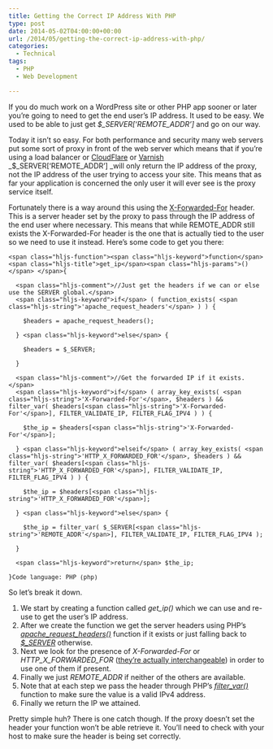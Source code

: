 ```yaml
---
title: Getting the Correct IP Address With PHP
type: post
date: 2014-05-02T04:00:00+00:00
url: /2014/05/getting-the-correct-ip-address-with-php/
categories:
  - Technical
tags:
  - PHP
  - Web Development

---
```

If you do much work on a WordPress site or other PHP app sooner or later you’re going to need to get the end user’s IP address. It used to be easy. We used to be able to just get _$\_SERVER[‘REMOTE\_ADDR’]_ and go on our way.

Today it isn’t so easy. For both performance and security many web servers put some sort of proxy in front of the web server which means that if you’re using a load balancer or <a href="https://www.cloudflare.com/" target="_blank" rel="noreferrer noopener">CloudFlare</a> or <a href="https://www.varnish-cache.org/" target="_blank" rel="noreferrer noopener">Varnish</a> _$\_SERVER[‘REMOTE\_ADDR’] _will only return the IP address of the proxy, not the IP address of the user trying to access your site. This means that as far your application is concerned the only user it will ever see is the proxy service itself.

Fortunately there is a way around this using the <a href="http://en.wikipedia.org/wiki/X-Forwarded-For" target="_blank" rel="noreferrer noopener">X-Forwarded-For</a> header. This is a server header set by the proxy to pass through the IP address of the end user where necessary. This means that while REMOTE_ADDR still exists the X-Forwarded-For header is the one that is actually tied to the user so we need to use it instead. Here’s some code to get you there:

<pre class="wp-block-code" aria-describedby="shcb-language-54" data-shcb-language-name="PHP" data-shcb-language-slug="php"><span><code class="hljs language-php">&lt;span class="hljs-function">&lt;span class="hljs-keyword">function&lt;/span> &lt;span class="hljs-title">get_ip&lt;/span>&lt;span class="hljs-params">()&lt;/span> &lt;/span>{

  &lt;span class="hljs-comment">//Just get the headers if we can or else use the SERVER global.&lt;/span>
  &lt;span class="hljs-keyword">if&lt;/span> ( function_exists( &lt;span class="hljs-string">'apache_request_headers'&lt;/span> ) ) {

    $headers = apache_request_headers();

  } &lt;span class="hljs-keyword">else&lt;/span> {

    $headers = $_SERVER;

  }

  &lt;span class="hljs-comment">//Get the forwarded IP if it exists.&lt;/span>
  &lt;span class="hljs-keyword">if&lt;/span> ( array_key_exists( &lt;span class="hljs-string">'X-Forwarded-For'&lt;/span>, $headers ) && filter_var( $headers&#91;&lt;span class="hljs-string">'X-Forwarded-For'&lt;/span>], FILTER_VALIDATE_IP, FILTER_FLAG_IPV4 ) ) {

    $the_ip = $headers&#91;&lt;span class="hljs-string">'X-Forwarded-For'&lt;/span>];

  } &lt;span class="hljs-keyword">elseif&lt;/span> ( array_key_exists( &lt;span class="hljs-string">'HTTP_X_FORWARDED_FOR'&lt;/span>, $headers ) && filter_var( $headers&#91;&lt;span class="hljs-string">'HTTP_X_FORWARDED_FOR'&lt;/span>], FILTER_VALIDATE_IP, FILTER_FLAG_IPV4 ) ) {

    $the_ip = $headers&#91;&lt;span class="hljs-string">'HTTP_X_FORWARDED_FOR'&lt;/span>];

  } &lt;span class="hljs-keyword">else&lt;/span> {

    $the_ip = filter_var( $_SERVER&#91;&lt;span class="hljs-string">'REMOTE_ADDR'&lt;/span>], FILTER_VALIDATE_IP, FILTER_FLAG_IPV4 );

  }

  &lt;span class="hljs-keyword">return&lt;/span> $the_ip;

}</code></span><small class="shcb-language" id="shcb-language-54"><span class="shcb-language__label">Code language:</span> <span class="shcb-language__name">PHP</span> <span class="shcb-language__paren">(</span><span class="shcb-language__slug">php</span><span class="shcb-language__paren">)</span></small></pre>

So let’s break it down.

<ol class="wp-block-list">
  <li>
    We start by creating a function called <em>get_ip()</em> which we can use and re-use to get the user’s IP address.
  </li>
  <li>
    After we create the function we get the server headers using PHP’s <a href="http://us3.php.net/manual/en/function.apache-request-headers.php" target="_blank" rel="noreferrer noopener"><em>apache_request_headers()</em></a> function if it exists or just falling back to <a href="http://www.php.net/manual/en/reserved.variables.server.php" target="_blank" rel="noreferrer noopener"><em>$_SERVER</em></a> otherwise.
  </li>
  <li>
    Next we look for the presence of <em>X-Forwarded-For </em>or <em>HTTP_X_FORWARDED_FOR </em>(<a href="http://stackoverflow.com/questions/3834083/http-headers-what-is-the-difference-between-x-forwarded-for-x-forwarded-for-a" target="_blank" rel="noreferrer noopener">they’re actually interchangeable</a>) in order to use one of them if present.
  </li>
  <li>
    Finally we just <em>REMOTE_ADDR</em> if neither of the others are available.
  </li>
  <li>
    Note that at each step we pass the header through PHP’s <a href="http://www.php.net/manual/en/function.filter-var.php" target="_blank" rel="noreferrer noopener"><em>filter_var()</em></a> function to make sure the value is a valid IPv4 address.
  </li>
  <li>
    Finally we return the IP we attained.
  </li>
</ol>

Pretty simple huh? There is one catch though. If the proxy doesn’t set the header your function won’t be able retrieve it. You’ll need to check with your host to make sure the header is being set correctly.